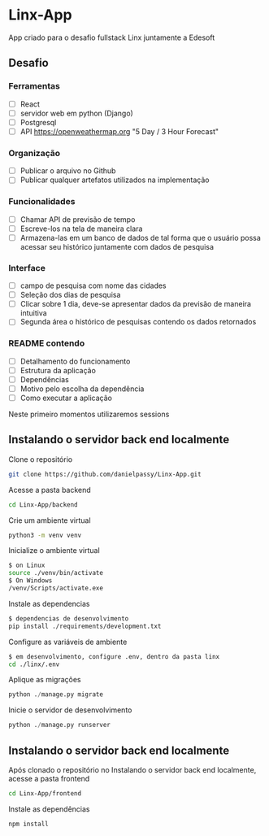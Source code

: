 # Linx-App
App criado para o desafio fullstack Linx juntamente a Edesoft


## Desafio

### Ferramentas 
- [ ] React
- [ ] servidor web em python (Django)
- [ ] Postgresql
- [ ] API https://openweathermap.org "5 Day / 3 Hour Forecast"

### Organização
- [ ] Publicar o arquivo no Github
- [ ] Publicar qualquer artefatos utilizados na implementação

### Funcionalidades
- [ ] Chamar API de previsão de tempo
- [ ] Escreve-los na tela de maneira clara
- [ ] Armazena-las em um banco de dados de tal forma que o usuário possa acessar seu histórico juntamente com dados de pesquisa

### Interface
- [ ] campo de pesquisa com nome das cidades
- [ ] Seleção dos dias de pesquisa
- [ ] Clicar sobre 1 dia, deve-se apresentar dados da previsão de maneira intuitiva
- [ ] Segunda área o histórico de pesquisas contendo os dados retornados

### README contendo
- [ ] Detalhamento do funcionamento
- [ ] Estrutura da aplicação
- [ ] Dependências
- [ ] Motivo pelo escolha da dependência
- [ ] Como executar a aplicação  

Neste primeiro momentos utilizaremos sessions


## Instalando o servidor back end localmente 

Clone o repositório
```bash
git clone https://github.com/danielpassy/Linx-App.git
```
Acesse a pasta backend
```bash
cd Linx-App/backend
```

Crie um ambiente virtual
```bash
python3 -m venv venv
```
Inicialize o ambiente virtual
```bash
$ on Linux
source ./venv/bin/activate
$ On Windows
/venv/Scripts/activate.exe
```
Instale as dependencias
```bash
$ dependencias de desenvolvimento
pip install ./requirements/development.txt
```

Configure as variáveis de ambiente
```bash
$ em desenvolvimento, configure .env, dentro da pasta linx
cd ./linx/.env
```

Aplique as migrações
```python
python ./manage.py migrate
```

Inicie o servidor de desenvolvimento
```python
python ./manage.py runserver
```

## Instalando o servidor back end localmente 

Após clonado o repositório no Instalando o servidor back end localmente, acesse a pasta frontend
```bash
cd Linx-App/frontend
```
Instale as dependências
```bash
npm install
```
